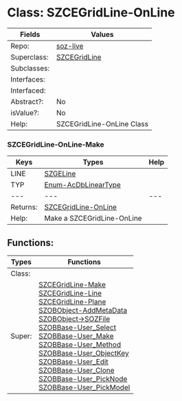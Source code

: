
# Class:	SZCEGridLine-OnLine

| Fields | Values |
| --------- | --------- |
| Repo: | [soz-live](/repos/soz-live.html) |
| Superclass: | [SZCEGridLine](SZCEGridLine.html) |
| Subclasses: |  |
| Interfaces: |  |
| Interfaced: |  |
| Abstract?: | No |
| isValue?: | No |
| Help: | SZCEGridLine-OnLine Class |

### SZCEGridLine-OnLine-Make

| Keys | Types | Help |
| --------- | --------- | --------- |
| LINE | [SZGELine](SZGELine.html) |  |
| TYP | [Enum-AcDbLinearType](Enum-AcDbLinearType.html) |  |
| --- | --- | --- |
| Returns: | [SZCEGridLine-OnLine](SZCEGridLine-OnLine.html) |
| Help: | Make a SZCEGridLine-OnLine |


## Functions:

| Types | Functions |
| --------- | --------- |
| Class: |  |
| Super: | [SZCEGridLine-Make](SZCEGridLine.html) <br> [SZCEGridLine-Line](SZCEGridLine.html) <br> [SZCEGridLine-Plane](SZCEGridLine.html) <br> [SZOBObject-AddMetaData](SZOBObject.html) <br> [SZOBObject->SOZFile](SZOBObject.html) <br> [SZOBBase-User_Select](SZOBBase.html) <br> [SZOBBase-User_Make](SZOBBase.html) <br> [SZOBBase-User_Method](SZOBBase.html) <br> [SZOBBase-User_ObjectKey](SZOBBase.html) <br> [SZOBBase-User_Edit](SZOBBase.html) <br> [SZOBBase-User_Clone](SZOBBase.html) <br> [SZOBBase-User_PickNode](SZOBBase.html) <br> [SZOBBase-User_PickModel](SZOBBase.html) |


